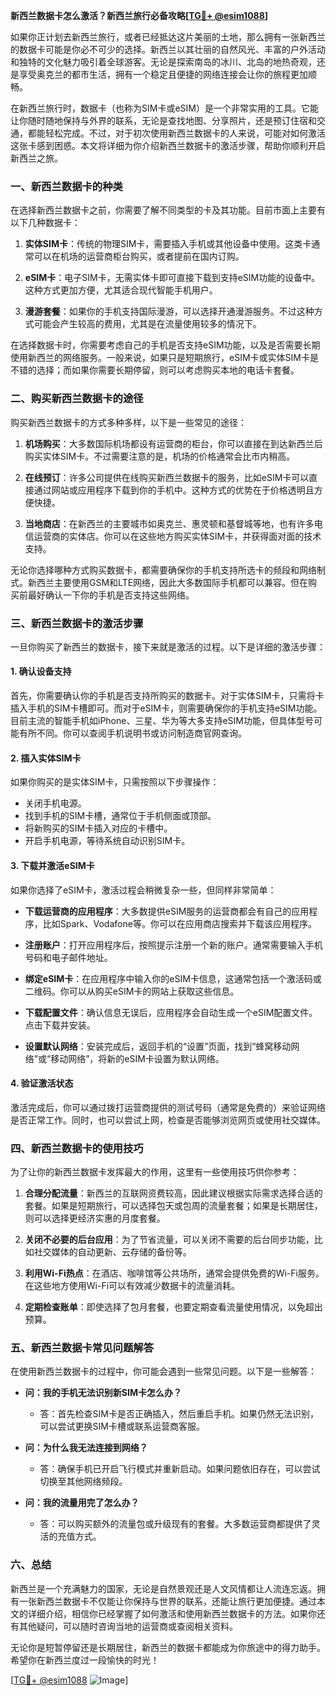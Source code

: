 **新西兰数据卡怎么激活？新西兰旅行必备攻略[[TG💪+ @esim1088](https://t.me/s/esim1088)]**

如果你正计划去新西兰旅行，或者已经抵达这片美丽的土地，那么拥有一张新西兰的数据卡可能是你必不可少的选择。新西兰以其壮丽的自然风光、丰富的户外活动和独特的文化魅力吸引着全球游客。无论是探索南岛的冰川、北岛的地热奇观，还是享受奥克兰的都市生活，拥有一个稳定且便捷的网络连接会让你的旅程更加顺畅。

在新西兰旅行时，数据卡（也称为SIM卡或eSIM）是一个非常实用的工具。它能让你随时随地保持与外界的联系，无论是查找地图、分享照片，还是预订住宿和交通，都能轻松完成。不过，对于初次使用新西兰数据卡的人来说，可能对如何激活这张卡感到困惑。本文将详细为你介绍新西兰数据卡的激活步骤，帮助你顺利开启新西兰之旅。

### 一、新西兰数据卡的种类

在选择新西兰数据卡之前，你需要了解不同类型的卡及其功能。目前市面上主要有以下几种数据卡：

1. **实体SIM卡**：传统的物理SIM卡，需要插入手机或其他设备中使用。这类卡通常可以在机场的运营商柜台购买，或者提前在国内订购。
   
2. **eSIM卡**：电子SIM卡，无需实体卡即可直接下载到支持eSIM功能的设备中。这种方式更加方便，尤其适合现代智能手机用户。

3. **漫游套餐**：如果你的手机支持国际漫游，可以选择开通漫游服务。不过这种方式可能会产生较高的费用，尤其是在流量使用较多的情况下。

在选择数据卡时，你需要考虑自己的手机是否支持eSIM功能，以及是否需要长期使用新西兰的网络服务。一般来说，如果只是短期旅行，eSIM卡或实体SIM卡是不错的选择；而如果你需要长期停留，则可以考虑购买本地的电话卡套餐。

### 二、购买新西兰数据卡的途径

购买新西兰数据卡的方式多种多样，以下是一些常见的途径：

1. **机场购买**：大多数国际机场都设有运营商的柜台，你可以直接在到达新西兰后购买实体SIM卡。不过需要注意的是，机场的价格通常会比市内稍高。

2. **在线预订**：许多公司提供在线购买新西兰数据卡的服务，比如eSIM卡可以直接通过网站或应用程序下载到你的手机中。这种方式的优势在于价格透明且方便快捷。

3. **当地商店**：在新西兰的主要城市如奥克兰、惠灵顿和基督城等地，也有许多电信运营商的实体店。你可以在这些地方购买实体SIM卡，并获得面对面的技术支持。

无论你选择哪种方式购买数据卡，都需要确保你的手机支持所选卡的频段和网络制式。新西兰主要使用GSM和LTE网络，因此大多数国际手机都可以兼容。但在购买前最好确认一下你的手机是否支持这些网络。

### 三、新西兰数据卡的激活步骤

一旦你购买了新西兰的数据卡，接下来就是激活的过程。以下是详细的激活步骤：

#### 1. 确认设备支持

首先，你需要确认你的手机是否支持所购买的数据卡。对于实体SIM卡，只需将卡插入手机的SIM卡槽即可。而对于eSIM卡，则需要确保你的手机支持eSIM功能。目前主流的智能手机如iPhone、三星、华为等大多支持eSIM功能，但具体型号可能有所不同。你可以查阅手机说明书或访问制造商官网查询。

#### 2. 插入实体SIM卡

如果你购买的是实体SIM卡，只需按照以下步骤操作：

- 关闭手机电源。
- 找到手机的SIM卡槽，通常位于手机侧面或顶部。
- 将新购买的SIM卡插入对应的卡槽中。
- 开启手机电源，等待系统自动识别SIM卡。

#### 3. 下载并激活eSIM卡

如果你选择了eSIM卡，激活过程会稍微复杂一些，但同样非常简单：

- **下载运营商的应用程序**：大多数提供eSIM服务的运营商都会有自己的应用程序，比如Spark、Vodafone等。你可以在应用商店搜索并下载该应用程序。
  
- **注册账户**：打开应用程序后，按照提示注册一个新的账户。通常需要输入手机号码和电子邮件地址。

- **绑定eSIM卡**：在应用程序中输入你的eSIM卡信息，这通常包括一个激活码或二维码。你可以从购买eSIM卡的网站上获取这些信息。

- **下载配置文件**：确认信息无误后，应用程序会自动生成一个eSIM配置文件。点击下载并安装。

- **设置默认网络**：安装完成后，返回手机的“设置”页面，找到“蜂窝移动网络”或“移动网络”，将新的eSIM卡设置为默认网络。

#### 4. 验证激活状态

激活完成后，你可以通过拨打运营商提供的测试号码（通常是免费的）来验证网络是否正常工作。同时，也可以尝试上网，检查是否能够浏览网页或使用社交媒体。

### 四、新西兰数据卡的使用技巧

为了让你的新西兰数据卡发挥最大的作用，这里有一些使用技巧供你参考：

1. **合理分配流量**：新西兰的互联网资费较高，因此建议根据实际需求选择合适的套餐。如果是短期旅行，可以选择包天或包周的流量套餐；如果是长期居住，则可以选择更经济实惠的月度套餐。

2. **关闭不必要的后台应用**：为了节省流量，可以关闭不需要的后台同步功能，比如社交媒体的自动更新、云存储的备份等。

3. **利用Wi-Fi热点**：在酒店、咖啡馆等公共场所，通常会提供免费的Wi-Fi服务。在这些地方使用Wi-Fi可以有效减少数据卡的流量消耗。

4. **定期检查账单**：即使选择了包月套餐，也要定期查看流量使用情况，以免超出预算。

### 五、新西兰数据卡常见问题解答

在使用新西兰数据卡的过程中，你可能会遇到一些常见问题。以下是一些解答：

- **问：我的手机无法识别新SIM卡怎么办？**
  - 答：首先检查SIM卡是否正确插入，然后重启手机。如果仍然无法识别，可以尝试更换SIM卡槽或联系运营商客服。

- **问：为什么我无法连接到网络？**
  - 答：确保手机已开启飞行模式并重新启动。如果问题依旧存在，可以尝试切换至其他网络频段。

- **问：我的流量用完了怎么办？**
  - 答：可以购买额外的流量包或升级现有的套餐。大多数运营商都提供了灵活的充值方式。

### 六、总结

新西兰是一个充满魅力的国家，无论是自然景观还是人文风情都让人流连忘返。拥有一张新西兰数据卡不仅能让你保持与世界的联系，还能让旅行更加便捷。通过本文的详细介绍，相信你已经掌握了如何激活和使用新西兰数据卡的方法。如果你还有其他疑问，可以随时咨询当地的运营商或查阅相关资料。

无论你是短暂停留还是长期居住，新西兰的数据卡都能成为你旅途中的得力助手。希望你在新西兰度过一段愉快的时光！

[[TG💪+ @esim1088](https://t.me/s/esim1088) ![Image](https://i.postimg.cc/4NQfJmqS/Snipaste-2025-05-13-00-14-12.png)]